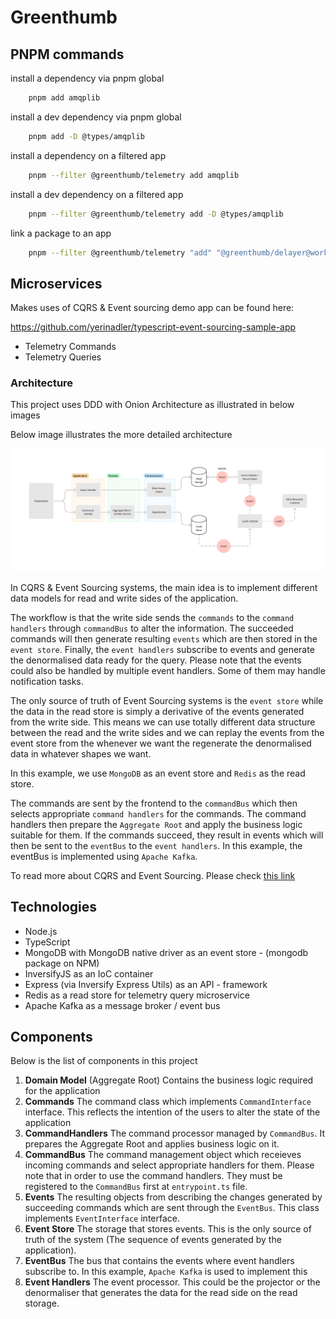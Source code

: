 # Greenthumb

## PNPM commands

install a dependency via pnpm global

```bash
    pnpm add amqplib
```

install a dev dependency via pnpm global

```bash
    pnpm add -D @types/amqplib
```

install a dependency on a filtered app

```bash
    pnpm --filter @greenthumb/telemetry add amqplib
```

install a dev dependency on a filtered app

```bash
    pnpm --filter @greenthumb/telemetry add -D @types/amqplib
```

link a package to an app

```bash
    pnpm --filter @greenthumb/telemetry "add" "@greenthumb/delayer@workspace:*"
```

## Microservices

Makes uses of CQRS & Event sourcing demo app can be found here:

https://github.com/yerinadler/typescript-event-sourcing-sample-app

- Telemetry Commands
- Telemetry Queries

### Architecture

This project uses DDD with Onion Architecture as illustrated in below images

Below image illustrates the more detailed architecture

![](assets/architecture.png)

In CQRS & Event Sourcing systems, the main idea is to implement different data models for read and write sides of the application.

The workflow is that the write side sends the `commands` to the `command handlers` through `commandBus` to alter the information. The succeeded commands will then generate resulting `events` which are then stored in the `event store`. Finally, the `event handlers` subscribe to events and generate the denormalised data ready for the query. Please note that the events could also be handled by multiple event handlers. Some of them may handle notification tasks.

The only source of truth of Event Sourcing systems is the `event store` while the data in the read store is simply a derivative of the events generated from the write side. This means we can use totally different data structure between the read and the write sides and we can replay the events from the event store from the whenever we want the regenerate the denormalised data in whatever shapes we want.

In this example, we use `MongoDB` as an event store and `Redis` as the read store.

The commands are sent by the frontend to the `commandBus` which then selects appropriate `command handlers` for the commands. The command handlers then prepare the `Aggregate Root` and apply the business logic suitable for them. If the commands succeed, they result in events which will then be sent to the `eventBus` to the `event handlers`. In this example, the eventBus is implemented using `Apache Kafka`.

To read more about CQRS and Event Sourcing. Please check [this link](https://docs.microsoft.com/en-us/azure/architecture/patterns/cqrs)

## Technologies

- Node.js
- TypeScript
- MongoDB with MongoDB native driver as an event store - (mongodb package on NPM)
- InversifyJS as an IoC container
- Express (via Inversify Express Utils) as an API - framework
- Redis as a read store for telemetry query microservice
- Apache Kafka as a message broker / event bus

## Components

Below is the list of components in this project

1. **Domain Model** (Aggregate Root)
   Contains the business logic required for the application
2. **Commands**
   The command class which implements `CommandInterface` interface. This reflects the intention of the users to alter the state of the application
3. **CommandHandlers**
   The command processor managed by `CommandBus`. It prepares the Aggregate Root and applies business logic on it.
4. **CommandBus**
   The command management object which receieves incoming commands and select appropriate handlers for them. Please note that in order to use the command handlers. They must be registered to the `CommandBus` first at `entrypoint.ts` file.
5. **Events**
   The resulting objects from describing the changes generated by succeeding commands which are sent through the `EventBus`. This class implements `EventInterface` interface.
6. **Event Store**
   The storage that stores events. This is the only source of truth of the system (The sequence of events generated by the application).
7. **EventBus**
   The bus that contains the events where event handlers subscribe to. In this example, `Apache Kafka` is used to implement this
8. **Event Handlers**
   The event processor. This could be the projector or the denormaliser that generates the data for the read side on the read storage.
